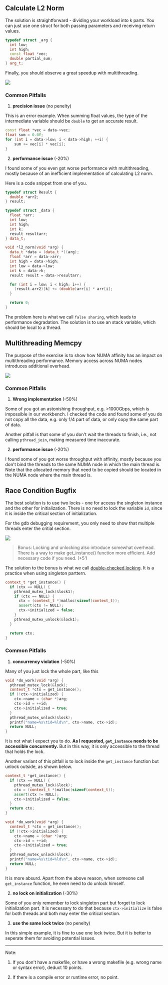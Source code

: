 ## Calculate L2 Norm

The solution is straightforward - dividing your workload into k parts. You can just use one struct for both passing parameters and receiving return values.

```cpp
typedef struct _arg {
  int low;
  int high;
  const float *vec;
  double partial_sum;
} arg_t;
```

Finally, you should observe a great speedup with multithreading.

![](img/Screenshot-20201203032042-1056x260.png)


### Common Pitfalls

1. **precision issue** (no penelty)

This is an error example. When summing float values, the type of the intermediate variable should be `double` to get an accurate result.
```cpp
const float *vec = data->vec;
float sum = 0.0f;
for (int i = data->low; i < data->high; ++i) {
    sum += vec[i] * vec[i];
}
```


2. **performance issue** (-20%)

I found some of you even got worse performance with multithreading, mostly because of an inefficient implementation of calculating L2 norm.

Here is a code snippet from one of you.
```cpp
typedef struct Result {
  double *arr2;
} result;

typedef struct _data {
  float *arr;
  int low;
  int high;
  int k;
  result resultarr;
} data_t;

void *l2_norm(void *arg) {
  data_t *data = (data_t *)(arg);
  float *arr = data->arr;
  int high = data->high;
  int low = data->low;
  int k = data->k;
  result result = data->resultarr;

  for (int i = low; i < high; i++) {
    (result.arr2)[k] += (double)arr[i] * arr[i];
  }

  return 0;
}
```

The problem here is what we call `false sharing`, which leads to performance degradation. The solution is to use an stack variable, which should be local to a thread.


## Multithreading Memcpy

The purpose of the exercise is to show how NUMA affinity has an impact on multithreading performance. Memory access across NUMA nodes introduces additional overhead. 

![](img/Screenshot-20201203135936-1052x432.png)


### Common Pitfalls

1. **Wrong implementation** (-50%)

Some of you got an astonishing throughput, e.g. >1000Gbps, which is impossible in our workbench. I checked the code and found some of you do not copy all the data, e.g. only 1/4 part of data, or only copy the same part of data. 

Another pitfall is that some of you don't wait the threads to finish, i.e., not calling `pthread_join`, making measured time inaccurate.

2. **performance issue** (-20%)

I found some of you got worse throughput with affinity, mostly because you don't bind the threads to the same NUMA node in which the main thread is. Note that the allocated memory that need to be copied should be located in the NUMA node where the main thread is.


## Race Condition Bugfix

The best solution is to use two locks - one for access the singleton instance and the other for initialization. There is no need to lock the variable `id`, since it is inside the critical section of initialization.

For the gdb debugging requirement, you only need to show that multiple threads enter the critial section.

![](img/Screenshot-20201203145956-1248x738.png)


> Bonus: Locking and unlocking also introduce somewhat overhead. There is a way to make get_instance() function more efficient. Add necessary code if you need. (+5‘)

The solution to the bonus is what we call [double-checked locking](https://en.wikipedia.org/wiki/Double-checked_locking). It is a practice when using singleton parttern.

```cpp
context_t *get_instance() {
  if (ctx == NULL) {
    pthread_mutex_lock(&lock1);
    if (ctx == NULL) {
      ctx = (context_t *)malloc(sizeof(context_t));
      assert(ctx != NULL);
      ctx->initialized = false;
    }
    pthread_mutex_unlock(&lock1);
  }

  return ctx;
}
```

### Common Pitfalls

1. **concurrency violation** (-50%)

Many of you just lock the whole part, like this
```cpp
void *do_work(void *arg) {
  pthread_mutex_lock(&lock);
  context_t *ctx = get_instance();
  if (!ctx->initialized) {
    ctx->name = (char *)arg;
    ctx->id = ++id;
    ctx->initialized = true;
  }
  pthread_mutex_unlock(&lock);
  printf("name=%s\tid=%ld\n", ctx->name, ctx->id);
  return NULL;
}
```

It is not what I expect you to do. **As I requested, `get_instance` needs to be accessible concurrently.** But in this way, it is only accessible to the thread that holds the lock. 

Another variant of this pitfall is to lock inside the `get_instance` function but unlock outside, as shown below.

```cpp
context_t *get_instance() {
  if (ctx == NULL) {
    pthread_mutex_lock(&lock);
    ctx = (context_t *)malloc(sizeof(context_t));
    assert(ctx != NULL);
    ctx->initialized = false;
  }
  return ctx;
}

void *do_work(void *arg) {
  context_t *ctx = get_instance();
  if (!ctx->initialized) {
    ctx->name = (char *)arg;
    ctx->id = ++id;
    ctx->initialized = true;
  }
  pthread_mutex_unlock(&lock);
  printf("name=%s\tid=%ld\n", ctx->name, ctx->id);
  return NULL;
}
```

It is more absurd. Apart from the above reason, when someone call `get_instance` function, he even need to do unlock himself.

2. **no lock on initialization** (-30%)

Some of you only remember to lock singleton part but forget to lock initialization part. It is necessary to do that because `ctx->initialize` is false for both threads and both may enter the critical section.

3. **use the same lock twice** (no penelty)

In this simple example, it is fine to use one lock twice. But it is better to seperate them for avoiding potential issues.

____

Note:

1. If you don't have a makefile, or have a wrong makefile (e.g. wrong name or syntax error), deduct 10 points.

2. If there is a compile error or runtime error, no point.